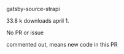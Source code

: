 gatsby-source-strapi

33.8 k downloads april 1.

No PR or issue

commented out, means new code in this PR

```js
```